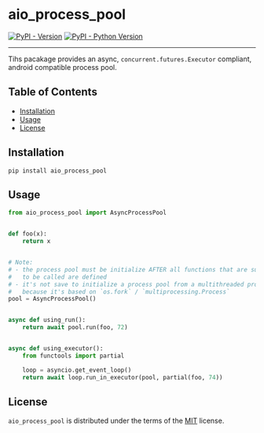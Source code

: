 # aio_process_pool

[![PyPI - Version](https://img.shields.io/pypi/v/aio_process_pool.svg)](https://pypi.org/project/aio_process_pool)
[![PyPI - Python Version](https://img.shields.io/pypi/pyversions/aio_process_pool.svg)](https://pypi.org/project/aio_process_pool)

-----

Tihs pacakage provides an async, `concurrent.futures.Executor` compliant, android compatible process pool.

## Table of Contents

- [Installation](#installation)
- [Usage](#usage)
- [License](#license)

## Installation

```console
pip install aio_process_pool
```

## Usage

```python
from aio_process_pool import AsyncProcessPool


def foo(x):
    return x


# Note:
# - the process pool must be initialize AFTER all functions that are supposed
#   to be called are defined
# - it's not save to initialize a process pool from a multithreaded process
#   because it's based on `os.fork` / `multiprocessing.Process`
pool = AsyncProcessPool()


async def using_run():
    return await pool.run(foo, 72)


async def using_executor():
    from functools import partial

    loop = asyncio.get_event_loop()
    return await loop.run_in_executor(pool, partial(foo, 74))
```

## License

`aio_process_pool` is distributed under the terms of the [MIT](https://spdx.org/licenses/MIT.html) license.
